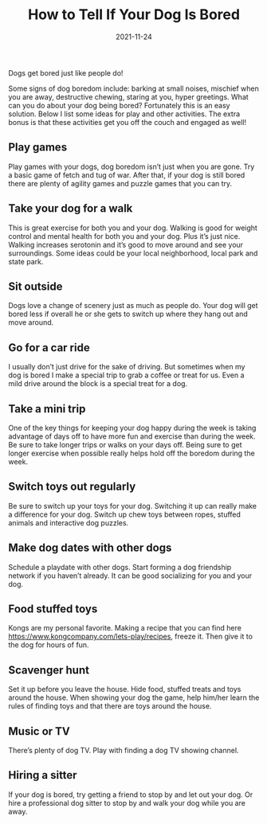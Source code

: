 ﻿---
title: "How to Tell If Your Dog Is Bored"
date: "2021-11-24"
hero_image: "./bored-dog.jpg"
hero_image_alt: "Bored Looking Dog"
hero_image_credit_text: "Priscilla Du Preez"
hero_image_credit_link: "https://unsplash.com/@priscilladupreez?utm_source=unsplash&utm_medium=referral&utm_content=creditCopyText"
---
  
Dogs get bored just like people do! 

Some signs of dog boredom include: barking at small noises, mischief when you are away, destructive chewing, staring at you, hyper greetings. What can you do about your dog being bored? Fortunately this is an easy solution. Below I list some ideas for play and other activities. The extra bonus is that these activities get you off the couch and engaged as well!

## Play games
Play games with your dogs, dog boredom isn’t just when you are gone. Try a basic game of fetch and tug of war. After that, if your dog is still bored there are plenty of agility games and puzzle games that you can try.


## Take your dog for a walk
This is great exercise for both you and your dog. Walking is good for weight control and mental health for both you and your dog. Plus it’s just nice. Walking increases serotonin and it’s good to move around and see your surroundings. Some ideas could be your local neighborhood, local park and state park.


## Sit outside
Dogs love a change of scenery just as much as people do. Your dog will get bored less if overall he or she gets to switch up where they hang out and move around.


## Go for a car ride
I usually don’t just drive for the sake of driving. But sometimes when my dog is bored I make a special trip to grab a coffee or treat for us. Even a mild drive around the block is a special treat for a dog.


## Take a mini trip
One of the key things for keeping your dog happy during the week is taking advantage of days off to have more fun and exercise than during the week. Be sure to take longer trips or walks on your days off. Being sure to get longer exercise when possible really helps hold off the boredom during the week.


## Switch toys out regularly
Be sure to switch up your toys for your dog. Switching it up can really make a difference for your dog. Switch up chew toys between ropes, stuffed animals and interactive dog puzzles. 


## Make dog dates with other dogs
Schedule a playdate with other dogs. Start forming a dog friendship network if you haven’t already. It can be good socializing for you and your dog.


## Food stuffed toys
Kongs are my personal favorite. Making a recipe that you can find here https://www.kongcompany.com/lets-play/recipes, freeze it. Then give it to the dog for hours of fun.


## Scavenger hunt 
Set it up before you leave the house. Hide food, stuffed treats and toys around the house. When showing your dog the game, help him/her learn the rules of finding toys and that there are toys around the house.


## Music or TV
There’s plenty of dog TV. Play with finding a dog TV showing channel.


## Hiring a sitter 
If your dog is bored, try getting a friend to stop by and let out your dog. Or hire a professional dog sitter to stop by and walk your dog while you are away.